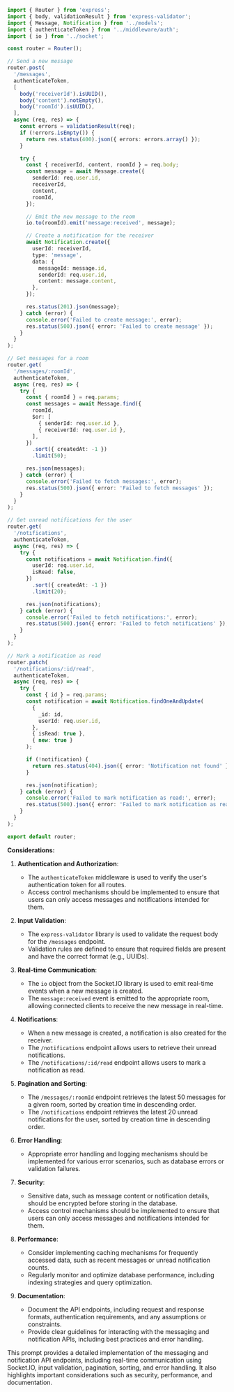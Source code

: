 ```typescript
import { Router } from 'express';
import { body, validationResult } from 'express-validator';
import { Message, Notification } from '../models';
import { authenticateToken } from '../middleware/auth';
import { io } from '../socket';

const router = Router();

// Send a new message
router.post(
  '/messages',
  authenticateToken,
  [
    body('receiverId').isUUID(),
    body('content').notEmpty(),
    body('roomId').isUUID(),
  ],
  async (req, res) => {
    const errors = validationResult(req);
    if (!errors.isEmpty()) {
      return res.status(400).json({ errors: errors.array() });
    }

    try {
      const { receiverId, content, roomId } = req.body;
      const message = await Message.create({
        senderId: req.user.id,
        receiverId,
        content,
        roomId,
      });

      // Emit the new message to the room
      io.to(roomId).emit('message:received', message);

      // Create a notification for the receiver
      await Notification.create({
        userId: receiverId,
        type: 'message',
        data: {
          messageId: message.id,
          senderId: req.user.id,
          content: message.content,
        },
      });

      res.status(201).json(message);
    } catch (error) {
      console.error('Failed to create message:', error);
      res.status(500).json({ error: 'Failed to create message' });
    }
  }
);

// Get messages for a room
router.get(
  '/messages/:roomId',
  authenticateToken,
  async (req, res) => {
    try {
      const { roomId } = req.params;
      const messages = await Message.find({
        roomId,
        $or: [
          { senderId: req.user.id },
          { receiverId: req.user.id },
        ],
      })
        .sort({ createdAt: -1 })
        .limit(50);

      res.json(messages);
    } catch (error) {
      console.error('Failed to fetch messages:', error);
      res.status(500).json({ error: 'Failed to fetch messages' });
    }
  }
);

// Get unread notifications for the user
router.get(
  '/notifications',
  authenticateToken,
  async (req, res) => {
    try {
      const notifications = await Notification.find({
        userId: req.user.id,
        isRead: false,
      })
        .sort({ createdAt: -1 })
        .limit(20);

      res.json(notifications);
    } catch (error) {
      console.error('Failed to fetch notifications:', error);
      res.status(500).json({ error: 'Failed to fetch notifications' });
    }
  }
);

// Mark a notification as read
router.patch(
  '/notifications/:id/read',
  authenticateToken,
  async (req, res) => {
    try {
      const { id } = req.params;
      const notification = await Notification.findOneAndUpdate(
        {
          _id: id,
          userId: req.user.id,
        },
        { isRead: true },
        { new: true }
      );

      if (!notification) {
        return res.status(404).json({ error: 'Notification not found' });
      }

      res.json(notification);
    } catch (error) {
      console.error('Failed to mark notification as read:', error);
      res.status(500).json({ error: 'Failed to mark notification as read' });
    }
  }
);

export default router;
```

**Considerations:**

1. **Authentication and Authorization**:
   - The `authenticateToken` middleware is used to verify the user's authentication token for all routes.
   - Access control mechanisms should be implemented to ensure that users can only access messages and notifications intended for them.

2. **Input Validation**:
   - The `express-validator` library is used to validate the request body for the `/messages` endpoint.
   - Validation rules are defined to ensure that required fields are present and have the correct format (e.g., UUIDs).

3. **Real-time Communication**:
   - The `io` object from the Socket.IO library is used to emit real-time events when a new message is created.
   - The `message:received` event is emitted to the appropriate room, allowing connected clients to receive the new message in real-time.

4. **Notifications**:
   - When a new message is created, a notification is also created for the receiver.
   - The `/notifications` endpoint allows users to retrieve their unread notifications.
   - The `/notifications/:id/read` endpoint allows users to mark a notification as read.

5. **Pagination and Sorting**:
   - The `/messages/:roomId` endpoint retrieves the latest 50 messages for a given room, sorted by creation time in descending order.
   - The `/notifications` endpoint retrieves the latest 20 unread notifications for the user, sorted by creation time in descending order.

6. **Error Handling**:
   - Appropriate error handling and logging mechanisms should be implemented for various error scenarios, such as database errors or validation failures.

7. **Security**:
   - Sensitive data, such as message content or notification details, should be encrypted before storing in the database.
   - Access control mechanisms should be implemented to ensure that users can only access messages and notifications intended for them.

8. **Performance**:
   - Consider implementing caching mechanisms for frequently accessed data, such as recent messages or unread notification counts.
   - Regularly monitor and optimize database performance, including indexing strategies and query optimization.

9. **Documentation**:
   - Document the API endpoints, including request and response formats, authentication requirements, and any assumptions or constraints.
   - Provide clear guidelines for interacting with the messaging and notification APIs, including best practices and error handling.

This prompt provides a detailed implementation of the messaging and notification API endpoints, including real-time communication using Socket.IO, input validation, pagination, sorting, and error handling. It also highlights important considerations such as security, performance, and documentation.